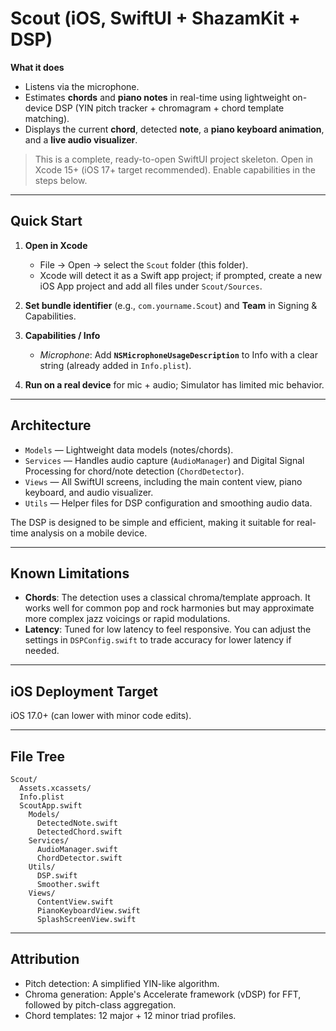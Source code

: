 # Scout (iOS, SwiftUI + ShazamKit + DSP)

**What it does**
- Listens via the microphone.
- Estimates **chords** and **piano notes** in real-time using lightweight on-device DSP (YIN pitch tracker + chromagram + chord template matching).
- Displays the current **chord**, detected **note**, a **piano keyboard animation**, and a **live audio visualizer**.

> This is a complete, ready-to-open SwiftUI project skeleton. Open in Xcode 15+ (iOS 17+ target recommended). Enable capabilities in the steps below.

---

## Quick Start

1. **Open in Xcode**  
   - File → Open → select the `Scout` folder (this folder).  
   - Xcode will detect it as a Swift app project; if prompted, create a new iOS App project and add all files under `Scout/Sources`.

2. **Set bundle identifier** (e.g., `com.yourname.Scout`) and **Team** in Signing & Capabilities.

3. **Capabilities / Info**  
   - *Microphone*: Add **`NSMicrophoneUsageDescription`** to Info with a clear string (already added in `Info.plist`).  

4. **Run on a real device** for mic + audio; Simulator has limited mic behavior.

---

## Architecture

- `Models` — Lightweight data models (notes/chords).
- `Services` — Handles audio capture (`AudioManager`) and Digital Signal Processing for chord/note detection (`ChordDetector`).
- `Views` — All SwiftUI screens, including the main content view, piano keyboard, and audio visualizer.
- `Utils` — Helper files for DSP configuration and smoothing audio data.

The DSP is designed to be simple and efficient, making it suitable for real-time analysis on a mobile device.

---

## Known Limitations

- **Chords**: The detection uses a classical chroma/template approach. It works well for common pop and rock harmonies but may approximate more complex jazz voicings or rapid modulations.
- **Latency**: Tuned for low latency to feel responsive. You can adjust the settings in `DSPConfig.swift` to trade accuracy for lower latency if needed.

---

## iOS Deployment Target
iOS 17.0+ (can lower with minor code edits).

---

## File Tree
```
Scout/
  Assets.xcassets/
  Info.plist
  ScoutApp.swift
    Models/
      DetectedNote.swift
      DetectedChord.swift
    Services/
      AudioManager.swift
      ChordDetector.swift
    Utils/
      DSP.swift
      Smoother.swift
    Views/
      ContentView.swift
      PianoKeyboardView.swift
      SplashScreenView.swift
```

---

## Attribution
- Pitch detection: A simplified YIN-like algorithm.
- Chroma generation: Apple's Accelerate framework (vDSP) for FFT, followed by pitch-class aggregation.
- Chord templates: 12 major + 12 minor triad profiles.
